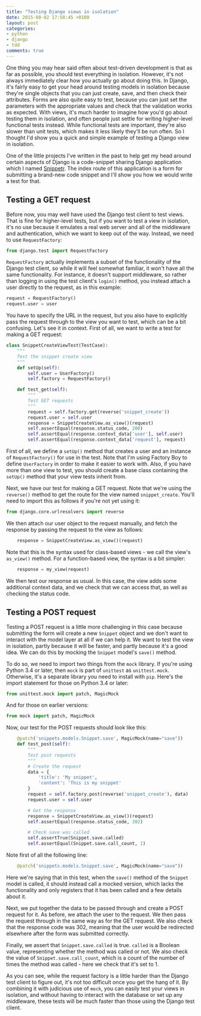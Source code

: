 ```yaml
---
title: "Testing Django views in isolation"
date: 2015-08-02 17:58:45 +0100
layout: post
categories: 
- python
- django
- tdd
comments: true
---
```


One thing you may hear said often about test-driven development is that as far as possible, you should test everything in isolation. However, it's not always immediately clear how you actually go about doing this. In Django, it's fairly easy to get your head around testing models in isolation because they're single objects that you can just create, save, and then check their attributes. Forms are also quite easy to test, because you can just set the parameters with the appropriate values and check that the validation works as expected. With views, it's much harder to imagine how you'd go about testing them in isolation, and often people just settle for writing higher-level functional tests instead. While functional tests are important, they're also slower than unit tests, which makes it less likely they'll be run often. So I thought I'd show you a quick and simple example of testing a Django view in isolation.

One of the little projects I've written in the past to help get my head around certain aspects of Django is a code-snippet sharing Django application which I named [Snippetr](https://github.com/matthewbdaly/snippetr). The index route of this application is a form for submitting a brand-new code snippet and I'll show you how we would write a test for that.

Testing a GET request
---------------------

Before now, you may well have used the Django test client to test views. That is fine for higher-level tests, but if you want to test a view in isolation, it's no use because it emulates a real web server and all of the middleware and authentication, which we want to keep out of the way. Instead, we need to use `RequestFactory`:

```python
from django.test import RequestFactory
```

`RequestFactory` actually implements a subset of the functionality of the Django test client, so while it will feel somewhat familiar, it won't have all the same functionality. For instance, it doesn't support middleware, so rather than logging in using the test client's `login()` method, you instead attach a user directly to the request, as in this example:

```python
request = RequestFactory()
request.user = user
```

You have to specify the URL in the request, but you also have to explicitly pass the request through to the view you want to test, which can be a bit confusing. Let's see it in context. First of all, we want to write a test for making a GET request:

```python
class SnippetCreateViewTest(TestCase):
    """
    Test the snippet create view
    """
    def setUp(self):
        self.user = UserFactory()
        self.factory = RequestFactory()

    def test_get(self):
        """
        Test GET requests
        """
        request = self.factory.get(reverse('snippet_create'))
        request.user = self.user
        response = SnippetCreateView.as_view()(request)
        self.assertEqual(response.status_code, 200)
        self.assertEqual(response.context_data['user'], self.user)
        self.assertEqual(response.context_data['request'], request)
```

First of all, we define a `setUp()` method that creates a user and an instance of `RequestFactory()` for use in the test. Note that I'm using Factory Boy to define `UserFactory` in order to make it easier to work with. Also, if you have more than one view to test, you should create a base class containing the `setUp()` method that your view tests inherit from.

Next, we have our test for making a GET request. Note that we're using the `reverse()` method to get the route for the view named `snippet_create`. You'll need to import this as follows if you're not yet using it:

```python
from django.core.urlresolvers import reverse
```

We then attach our user object to the request manually, and fetch the response by passing the request to the view as follows:

```python
    response = SnippetCreateView.as_view()(request)
```

Note that this is the syntax used for class-based views - we call the view's `as_view()` method. For a function-based view, the syntax is a bit simpler:

```python
    response = my_view(request)
```

We then test our response as usual. In this case, the view adds some additional context data, and we check that we can access that, as well as checking the status code.

Testing a POST request
----------------------

Testing a POST request is a little more challenging in this case because submitting the form will create a new `Snippet` object and we don't want to interact with the model layer at all if we can help it. We want to test the view in isolation, partly because it will be faster, and partly because it's a good idea. We can do this by mocking the `Snippet` model's `save()` method.

To do so, we need to import two things from the `mock` library. If you're using Python 3.4 or later, then `mock` is part of `unittest` as `unittest.mock`. Otherwise, it's a separate library you need to install with `pip`. Here's the import statement for those on Python 3.4 or later:

```python
from unittest.mock import patch, MagicMock
```

And for those on earlier versions:

```python
from mock import patch, MagicMock
```

Now, our test for the POST requests should look like this:

```python
    @patch('snippets.models.Snippet.save', MagicMock(name="save"))
    def test_post(self):
        """
        Test post requests
        """
        # Create the request
        data = {
            'title': 'My snippet',
            'content': 'This is my snippet'
        }
        request = self.factory.post(reverse('snippet_create'), data)
        request.user = self.user

        # Get the response
        response = SnippetCreateView.as_view()(request)
        self.assertEqual(response.status_code, 302)

        # Check save was called
        self.assertTrue(Snippet.save.called)
        self.assertEqual(Snippet.save.call_count, 1)
```

Note first of all the following line:

```python
    @patch('snippets.models.Snippet.save', MagicMock(name="save"))
```

Here we're saying that in this test, when the `save()` method of the `Snippet` model is called, it should instead call a mocked version, which lacks the functionality and only registers that it has been called and a few details about it.

Next, we put together the data to be passed through and create a POST request for it. As before, we attach the user to the request. We then pass the request through in the same way as for the GET request. We also check that the response code was 302, meaning that the user would be redirected elsewhere after the form was submitted correctly.

Finally, we assert that `Snippet.save.called` is true. `called` is a Boolean value, representing whether the method was called or not. We also check the value of `Snippet.save.call_count`, which is a count of the number of times the method was called - here we check that it's set to 1.

As you can see, while the request factory is a little harder than the Django test client to figure out, it's not too difficult once you get the hang of it. By combining it with judicious use of `mock`, you can easily test your views in isolation, and without having to interact with the database or set up any middleware, these tests will be much faster than those using the Django test client.
